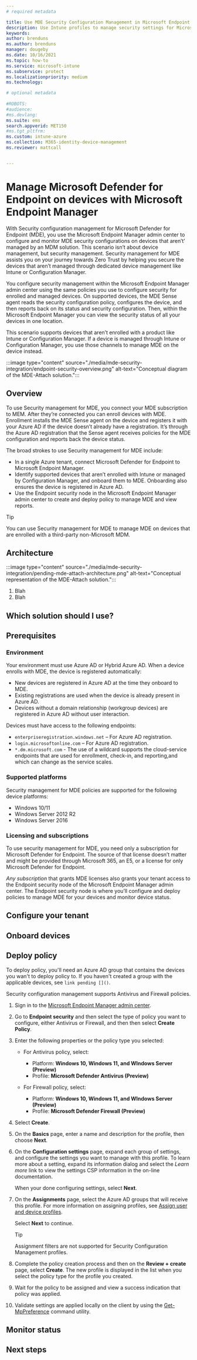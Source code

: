 ```yaml
---
# required metadata

title: Use MDE Security Configuration Management in Microsoft Endpoint manager
description: Use Intune profiles to manage security settings for Microsoft Defender for Endpoint on devices that register in your Azure Active Directory. 
keywords:
author: brenduns
ms.author: brenduns
manager: dougeby
ms.date: 10/16/2021
ms.topic: how-to
ms.service: microsoft-intune
ms.subservice: protect
ms.localizationpriority: medium
ms.technology:

# optional metadata
 
#ROBOTS:
#audience:
#ms.devlang:
ms.suite: ems
search.appverid: MET150
#ms.tgt_pltfrm:
ms.custom: intune-azure
ms.collection: M365-identity-device-management
ms.reviewer: mattcall


---
```

<!-- Release branch: release-mde-integration. Draft and scope in progress. Place images in ./media/mde-security-integration folder.  -->


# Manage Microsoft Defender for Endpoint on devices with Microsoft Endpoint Manager

With Security configuration management for Microsoft Defender for Endpoint (MDE), you use the Microsoft Endpoint Manager admin center to configure and monitor MDE security configurations on devices that aren’t’ managed by an MDM solution. This scenario isn’t about device management, but security management. Security management for MDE assists you on your journey towards Zero Trust by helping you secure the devices that aren’t managed through dedicated device management like Intune or Configuration Manager.

You configure security management within the Microsoft Endpoint Manager admin center using the same policies you use to configure security for enrolled and managed devices. On supported devices, the MDE Sense agent reads the security configuration policy, configures the device, and then reports back on its status and security configuration. Then, within the Microsoft Endpoint Manager you can view the security status of all your devices in one location.

This scenario supports devices that aren’t enrolled with a product like Intune or Configuration Manager. If a device is managed through Intune or Configuration Manager, you use those channels to manage MDE on the device instead.

<!-- Placeholder image follows -->
:::image type="content" source="./media/mde-security-integration/endpoint-security-overview.png" alt-text="Conceptual diagram of the MDE-Attach solution.":::

## Overview

To use Security management for MDE, you connect your MDE subscription to MEM. After they’re connected you can enroll devices with MDE. Enrollment installs the MDE Sense agent on the device and registers it with your Azure AD if the device doesn’t already have a registration. It’s through the Azure AD registration that the Sense agent receives policies for the MDE configuration and reports back the device status.

The broad strokes to use Security management for MDE include:

- In a single Azure tenant, connect Microsoft Defender for Endpoint to Microsoft Endpoint Manager.
- Identify supported devices that aren’t enrolled with Intune or managed by Configuration Manager, and onboard them to MDE. Onboarding also ensures the device is registered in Azure AD.
- Use the Endpoint security node in the Microsoft Endpoint Manager admin center to create and deploy policy to manage MDE and view reports.

> [!TIP]
> You can use Security management for MDE to manage MDE on devices that are enrolled with a third-party non-Microsoft MDM.  

## Architecture

<!-- Placeholder image follows. Use of AAD and MEM for Azure AD and Microsoft Endpoint Manager must be fixed for use in docs -->
:::image type="content" source="./media/mde-security-integration/pending-mde-attach-architecture.png" alt-text="Conceptual representation of the MDE-Attach solution.":::

1. Blah
2. Blah
<!-- for Localization, the more text we can add outside the image, the better -->

## Which solution should I use?



## Prerequisites

### Environment

Your environment must use Azure AD or Hybrid Azure AD. When a device enrolls with MDE, the device is registered automatically:

- New devices are registered in Azure AD at the time they onboard to MDE.
- Existing registrations are used when the device is already present in Azure AD.
- Devices without a domain relationship (workgroup devices) are registered in Azure AD without user interaction.

Devices must have access to the following endpoints:

- `enterpriseregistration.windows.net` – For Azure AD registration.
- `login.microsoftonline.com` – For Azure AD registration.
- `*.dm.microsoft.com` -  The use of a wildcard supports the cloud-service endpoints that are used for enrollment, check-in, and reporting,and which can change as the service scales.

### Supported platforms

<!-- Owned by MDE?  possibly and Include?  -->
Security management for MDE policies are supported for the following device platforms:

- Windows 10/11
- Windows Server 2012 R2
- Windows Server 2016

### Licensing and subscriptions

To use security management for MDE, you need only a subscription for Microsoft Defender for Endpoint. The source of that license doesn’t matter and might be provided through Microsoft 365, an E5, or a license for only Microsoft Defender for Endpoint.

*Any subscription* that grants MDE licenses also grants your tenant access to the Endpoint security node of the Microsoft Endpoint Manager admin center. The Endpoint security node is where you’ll configure and deploy policies to manage MDE for your devices and monitor device status.

## Configure your tenant

<!--  Rough notes:

1.	Configure your Tenant.
IDENTITY
a.	Azure AD Connect:  Ensure Sync Scope is setup properly for AAD Connect.
b.	If you use ADFS:  Federation Claims must be configured properly for ADFS scenarios. (Does hybrid join work correctly? Your probably good to go). 
c.	If Enterprise DRS (Device registration service), take caution. This requires some extra configuration and care. (Should be rare… Escalate that to devs for support…)

FLIP TOGGLES: 
- In MDE: 
  - Enable MDE-attach for security settings management in MEM (This will change, MDE-attach isn’t usable).
- In Microsoft Endpoint Manager: 
  - Allow Microsoft Defender for Endpoint to enforce Endpoint Security Configurations

*** Any supported device not managed by Microsoft Endpoint Manager, will be queued up to onboard!
-->

## Onboard devices

<!-- Owned by MDE?  possibly an Include?  -->

## Deploy policy

To deploy policy, you'll need an Azure AD group that contains the devices you wan't to deploy policy to. If you haven't created a group with the applicable devices, see `link pending []()`.

Security configuration management supports Antivirus and Firewall policies. 


1. Sign in to the [Microsoft Endpoint Manager admin center](https://go.microsoft.com/fwlink/?linkid=2109431).

2. Go to **Endpoint security** and then select the type of policy you want to configure, either Antivirus or Firewall, and then then select **Create Policy**.  

3. Enter the following properties or the policy type you selected:

   - For Antivirus policy, select:
     - Platform: **Windows 10, Windows 11, and WIndows Server (Preview)**
     - Profile: **Microsoft Defender Antivirus (Preview)**

   - For Firewall policy, select:
     - Platform: **Windows 10, Windows 11, and WIndows Server (Preview)**
     - Profile: **Microsoft Defender Firewall (Preview)**

4. Select **Create**.

5. On the **Basics** page, enter a name and description for the profile, then choose **Next**.

6. On the **Configuration settings** page, expand each group of settings, and configure the settings you want to manage with this profile. To learn more about a setting, expand its information dialog and select the *Learn more* link to view the settings CSP information in the on-line documentation.

   When your done configuring settings, select **Next**.

7. On the **Assignments** page, select the Azure AD groups that will receive this profile. For more information on assigning profiles, see [Assign user and device profiles](../configuration/device-profile-assign.md).

   Select **Next** to continue.

   > [!TIP]
   > Assignment filters are not supported for Security Configuration Management profiles.

8. Complete the policy creation process and then on the **Review + create** page, select **Create**. The new profile is displayed in the list when you select the policy type for the profile you created.

9. Wait for the policy to be assigned and view a success indication that policy was applied.

10. Validate settings are applied locally on the client by using the [Get-MpPreference](/powershell/module/defender/get-mppreference?view=windowsserver2019-psreserve-view=true#examples) command utility.

## Monitor status


## Next steps